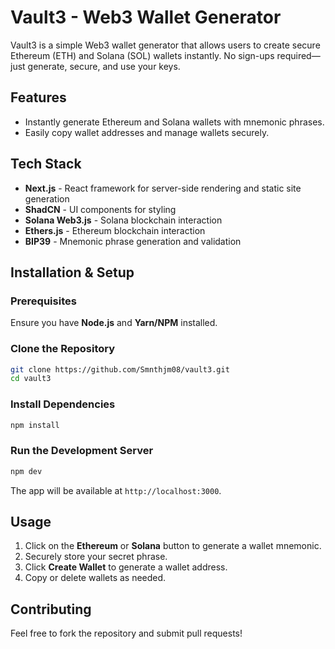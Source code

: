# Vault3 - Web3 Wallet Generator

Vault3 is a simple Web3 wallet generator that allows users to create secure Ethereum (ETH) and Solana (SOL) wallets instantly. No sign-ups required—just generate, secure, and use your keys.

## Features

- Instantly generate Ethereum and Solana wallets with mnemonic phrases.
- Easily copy wallet addresses and manage wallets securely.

## Tech Stack

- **Next.js** - React framework for server-side rendering and static site generation
- **ShadCN** - UI components for styling
- **Solana Web3.js** - Solana blockchain interaction
- **Ethers.js** - Ethereum blockchain interaction
- **BIP39** - Mnemonic phrase generation and validation

## Installation & Setup

### Prerequisites

Ensure you have **Node.js** and **Yarn/NPM** installed.

### Clone the Repository

```bash
git clone https://github.com/Smnthjm08/vault3.git
cd vault3
```

### Install Dependencies

```bash
npm install
```

### Run the Development Server

```bash
npm dev
```

The app will be available at `http://localhost:3000`.

## Usage

1. Click on the **Ethereum** or **Solana** button to generate a wallet mnemonic.
2. Securely store your secret phrase.
3. Click **Create Wallet** to generate a wallet address.
4. Copy or delete wallets as needed.

## Contributing

Feel free to fork the repository and submit pull requests!
